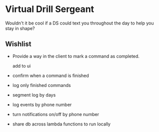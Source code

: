 # Virtual Drill Sergeant

Wouldn't it be cool if a DS could text you throughout the day to help you stay
in shape?


## Wishlist

* Provide a way in the client to mark a command as completed.

  add to ui




* confirm when a command is finished
* log only finished commands
* segment log by days
* log events by phone number
* turn notifications on/off by phone number
* share db across lambda functions to run locally
